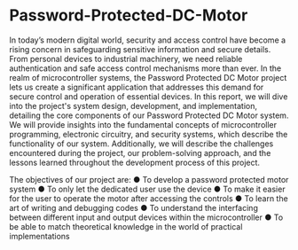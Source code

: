 # Password-Protected-DC-Motor
In today’s modern digital world, security and access control have become a rising concern in safeguarding sensitive information and secure details. From personal devices to industrial machinery, we need reliable authentication and safe access control mechanisms more than ever. In the realm of microcontroller systems, the Password Protected DC Motor project lets us create a significant application that addresses this demand for secure control and operation of essential devices. 
In this report, we will dive into the project's system design, development, and implementation, detailing the core components of our Password Protected DC Motor system. We will provide insights into the fundamental concepts of microcontroller programming, electronic circuitry, and security systems, which describe the functionality of our system. Additionally, we will describe the challenges encountered during the project, our problem-solving approach, and the lessons learned throughout the development process of this project. 

The objectives of our project are: 
● To develop a password protected motor system 
● To only let the dedicated user use the device 
● To make it easier for the user to operate the motor after accessing the controls 
● To learn the art of writing and debugging codes 
● To understand the interfacing between different input and output devices within the microcontroller 
● To be able to match theoretical knowledge in the world of practical implementations 
